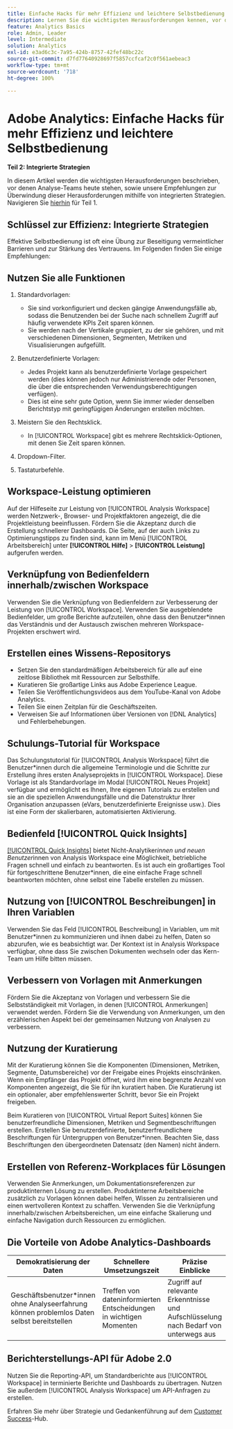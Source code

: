 ```yaml
---
title: Einfache Hacks für mehr Effizienz und leichtere Selbstbedienung – Teil zwei
description: Lernen Sie die wichtigsten Herausforderungen kennen, vor denen Analytics-Teams heute stehen, und lernen Sie unsere Empfehlungen kennen, wie Sie sie mithilfe von integrierten Strategien bewältigen können.
feature: Analytics Basics
role: Admin, Leader
level: Intermediate
solution: Analytics
exl-id: e3ad6c3c-7a95-424b-8757-42fef48bc22c
source-git-commit: d7fd77640928697f5857ccfcaf2c0f561aebeac3
workflow-type: tm+mt
source-wordcount: '718'
ht-degree: 100%

---
```


# Adobe Analytics: Einfache Hacks für mehr Effizienz und leichtere Selbstbedienung

**Teil 2: Integrierte Strategien**

In diesem Artikel werden die wichtigsten Herausforderungen beschrieben, vor denen Analyse-Teams heute stehen, sowie unsere Empfehlungen zur Überwindung dieser Herausforderungen mithilfe von integrierten Strategien. Navigieren Sie [hierhin](/help/strategy/analytics-simple-hacks-for-efficiency-part-one.md) für Teil 1.

## Schlüssel zur Effizienz: Integrierte Strategien

Effektive Selbstbedienung ist oft eine Übung zur Beseitigung vermeintlicher Barrieren und zur Stärkung des Vertrauens. Im Folgenden finden Sie einige Empfehlungen:

## Nutzen Sie alle Funktionen

1. Standardvorlagen:

   * Sie sind vorkonfiguriert und decken gängige Anwendungsfälle ab, sodass die Benutzenden bei der Suche nach schnellem Zugriff auf häufig verwendete KPIs Zeit sparen können.
   * Sie werden nach der Vertikale gruppiert, zu der sie gehören, und mit verschiedenen Dimensionen, Segmenten, Metriken und Visualisierungen aufgefüllt.

1. Benutzerdefinierte Vorlagen:

   * Jedes Projekt kann als benutzerdefinierte Vorlage gespeichert werden (dies können jedoch nur Administrierende oder Personen, die über die entsprechenden Verwendungsberechtigungen verfügen).
   * Dies ist eine sehr gute Option, wenn Sie immer wieder denselben Berichtstyp mit geringfügigen Änderungen erstellen möchten.

1. Meistern Sie den Rechtsklick.

   * In [!UICONTROL Workspace] gibt es mehrere Rechtsklick-Optionen, mit denen Sie Zeit sparen können.

1. Dropdown-Filter.

1. Tastaturbefehle.

## Workspace-Leistung optimieren

Auf der Hilfeseite zur Leistung von [!UICONTROL Analysis Workspace] werden Netzwerk-, Browser- und Projektfaktoren angezeigt, die die Projektleistung beeinflussen. Fördern Sie die Akzeptanz durch die Erstellung schnellerer Dashboards. Die Seite, auf der auch Links zu Optimierungstipps zu finden sind, kann im Menü [!UICONTROL Arbeitsbereich] unter **[!UICONTROL Hilfe]** > **[!UICONTROL Leistung]** aufgerufen werden.

## Verknüpfung von Bedienfeldern innerhalb/zwischen Workspace

Verwenden Sie die Verknüpfung von Bedienfeldern zur Verbesserung der Leistung von [!UICONTROL Workspace]. Verwenden Sie ausgeblendete Bedienfelder, um große Berichte aufzuteilen, ohne dass den Benutzer*innen das Verständnis und der Austausch zwischen mehreren Workspace-Projekten erschwert wird.

## Erstellen eines Wissens-Repositorys

* Setzen Sie den standardmäßigen Arbeitsbereich für alle auf eine zeitlose Bibliothek mit Ressourcen zur Selbsthilfe.
* Kuratieren Sie großartige Links aus Adobe Experience League.
* Teilen Sie Veröffentlichungsvideos aus dem YouTube-Kanal von Adobe Analytics.
* Teilen Sie einen Zeitplan für die Geschäftszeiten.
* Verweisen Sie auf Informationen über Versionen von [!DNL Analytics] und Fehlerbehebungen.

## Schulungs-Tutorial für Workspace

Das Schulungstutorial für [!UICONTROL Analysis Workspace] führt die Benutzer*innen durch die allgemeine Terminologie und die Schritte zur Erstellung ihres ersten Analyseprojekts in [!UICONTROL Workspace]. Diese Vorlage ist als Standardvorlage im Modal [!UICONTROL Neues Projekt] verfügbar und ermöglicht es Ihnen, Ihre eigenen Tutorials zu erstellen und sie an die speziellen Anwendungsfälle und die Datenstruktur Ihrer Organisation anzupassen (eVars, benutzerdefinierte Ereignisse usw.). Dies ist eine Form der skalierbaren, automatisierten Aktivierung.

## Bedienfeld [!UICONTROL Quick Insights]

[[!UICONTROL Quick Insights]](https://experienceleague.adobe.com/docs/analytics/analyze/analysis-workspace/panels/quickinsight.html?lang=de) bietet Nicht-Analytiker*innen und neuen Benutzer*innen von Analysis Workspace eine Möglichkeit, betriebliche Fragen schnell und einfach zu beantworten. Es ist auch ein großartiges Tool für fortgeschrittene Benutzer*innen, die eine einfache Frage schnell beantworten möchten, ohne selbst eine Tabelle erstellen zu müssen.

## Nutzung von [!UICONTROL Beschreibungen] in Ihren Variablen

Verwenden Sie das Feld [!UICONTROL Beschreibung] in Variablen, um mit Benutzer*innen zu kommunizieren und ihnen dabei zu helfen, Daten so abzurufen, wie es beabsichtigt war. Der Kontext ist in Analysis Workspace verfügbar, ohne dass Sie zwischen Dokumenten wechseln oder das Kern-Team um Hilfe bitten müssen.

## Verbessern von Vorlagen mit Anmerkungen

Fördern Sie die Akzeptanz von Vorlagen und verbessern Sie die Selbstständigkeit mit Vorlagen, in denen [!UICONTROL Anmerkungen] verwendet werden. Fördern Sie die Verwendung von Anmerkungen, um den erzählerischen Aspekt bei der gemeinsamen Nutzung von Analysen zu verbessern.

## Nutzung der Kuratierung

Mit der Kuratierung können Sie die Komponenten (Dimensionen, Metriken, Segmente, Datumsbereiche) vor der Freigabe eines Projekts einschränken. Wenn ein Empfänger das Projekt öffnet, wird ihm eine begrenzte Anzahl von Komponenten angezeigt, die Sie für ihn kuratiert haben. Die Kuratierung ist ein optionaler, aber empfehlenswerter Schritt, bevor Sie ein Projekt freigeben.

Beim Kuratieren von [!UICONTROL Virtual Report Suites] können Sie benutzerfreundliche Dimensionen, Metriken und Segmentbeschriftungen erstellen. Erstellen Sie benutzerdefinierte, benutzerfreundlichere Beschriftungen für Untergruppen von Benutzer*innen. Beachten Sie, dass Beschriftungen den übergeordneten Datensatz (den Namen) nicht ändern.

## Erstellen von Referenz-Workplaces für Lösungen

Verwenden Sie Anmerkungen, um Dokumentationsreferenzen zur produktinternen Lösung zu erstellen. Produktinterne Arbeitsbereiche zusätzlich zu Vorlagen können dabei helfen, Wissen zu zentralisieren und einen wertvolleren Kontext zu schaffen. Verwenden Sie die Verknüpfung innerhalb/zwischen Arbeitsbereichen, um eine einfache Skalierung und einfache Navigation durch Ressourcen zu ermöglichen.

## Die Vorteile von Adobe Analytics-Dashboards

| Demokratisierung der Daten | Schnellere Umsetzungszeit | Präzise Einblicke | Benutzerfreundlichkeit |
| --- | --- | --- | --- |
| Geschäftsbenutzer*innen ohne Analyseerfahrung können problemlos Daten selbst bereitstellen | Treffen von dateninformierten Entscheidungen in wichtigen Momenten | Zugriff auf relevante Erkenntnisse und Aufschlüsselung nach Bedarf von unterwegs aus | Reibungslose Nutzung über eine intuitive Schnittstelle für Mobilgeräte |

## Berichterstellungs-API für Adobe 2.0

Nutzen Sie die Reporting-API, um Standardberichte aus [!UICONTROL Workspace] in terminierte Berichte und Dashboards zu übertragen. Nutzen Sie außerdem [!UICONTROL Analysis Workspace] um API-Anfragen zu erstellen.

Erfahren Sie mehr über Strategie und Gedankenführung auf dem [Customer Success](https://experienceleague.adobe.com/docs/customer-success/customer-success/overview.html?lang=de)-Hub.